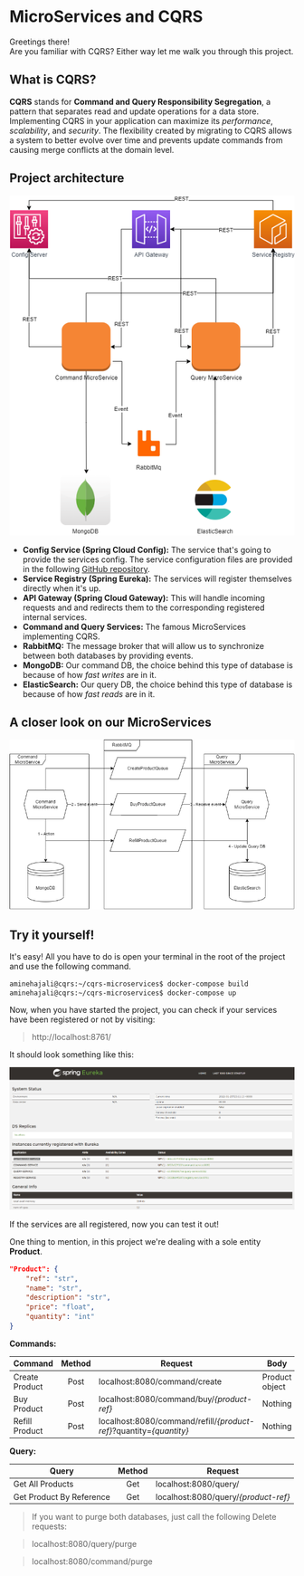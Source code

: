 # MicroServices and CQRS

Greetings there!
<br>
Are you familiar with CQRS? Either way let me walk you through this project.

## What is CQRS?

__CQRS__ stands for __Command and Query Responsibility Segregation__, a pattern that separates read and update operations for a data store. Implementing CQRS in your application can maximize its _performance_, _scalability_, and _security_. The flexibility created by migrating to CQRS allows a system to better evolve over time and prevents update commands from causing merge conflicts at the domain level.

## Project architecture

<p align="center">
  <img src="./assets/cqrs_architecture.png" alt="design" />
</p>

- __Config Service (Spring Cloud Config):__ The service that's going to provide the services config. The service configuration files are provided in the following [GitHub repository](https://github.com/hajali-amine/microservices-cqrs-configs).
- __Service Registry (Spring Eureka):__ The services will register themselves directly when it's up.
- __API Gateway (Spring Cloud Gateway):__ This will handle incoming requests and and redirects them to the corresponding registered internal services.
- __Command and Query Services:__ The famous MicroServices implementing CQRS.
- __RabbitMQ:__ The message broker that will allow us to synchronize between both databases by providing events.
- __MongoDB:__ Our command DB, the choice behind this type of database is because of how _fast writes_ are in it.
- __ElasticSearch:__ Our query DB, the choice behind this type of database is because of how _fast reads_ are in it.

## A closer look on our MicroServices

<p align="center">
  <img src="./assets/cqrs.png" alt="design" />
</p>

## Try it yourself!

It's easy! All you have to do is open your terminal in the root of the project and use the following command.
``` console
aminehajali@cqrs:~/cqrs-microservices$ docker-compose build
aminehajali@cqrs:~/cqrs-microservices$ docker-compose up
```
Now, when you have started the project, you can check if your services have been registered or not by visiting:
> http://localhost:8761/

It should look something like this:


<p align="center">
  <img src="./assets/eureka.png" alt="design" />
</p>

If the services are all registered, now you can test it out!

One thing to mention, in this project we're dealing with a sole entity __Product__.
``` json
"Product": {
    "ref": "str",
    "name": "str",
    "description": "str",
    "price": "float",
    "quantity": "int"
}
```

__Commands:__

| Command        | Method           | Request | Body |
| ------------- |:-------------:| ------------------ | ---------- |
| Create Product     | Post | localhost:8080/command/create | Product object |
| Buy Product   | Post | localhost:8080/command/buy/_{product-ref}_ | Nothing |
| Refill Product | Post | localhost:8080/command/refill/_{product-ref}_?quantity=_{quantity}_ | Nothing |

__Query:__

| Query        | Method           | Request |
| ------------- |:-------------:| ------------------ |
| Get All Products     | Get | localhost:8080/query/ |
| Get Product By Reference   | Get | localhost:8080/query/_{product-ref}_ |

> If you want to purge both databases, just call the following Delete requests:

> localhost:8080/query/purge

> localhost:8080/command/purge
